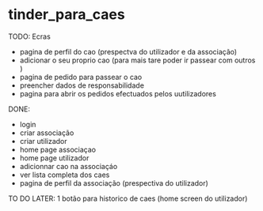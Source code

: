 # tinder_para_caes

TODO: 
Ecras
- pagina de perfil do cao (prespectva do utilizador e da associação)
- adicionar o seu proprio cao (para mais tare poder ir passear com outros )
- pagina de pedido para passear o cao 
- preencher dados de responsabilidade 
- pagina para abrir os pedidos efectuados pelos uutilizadores 

DONE:
- login
- criar associação
- criar utilizador
- home page associaçao
- home page utilizador
- adicionnar cao na associaçáo
- ver lista completa dos caes
- pagina de perfil da associação (prespectiva do utilizador)


TO DO LATER:
1  botão para historico de caes (home screen do utilizador)
